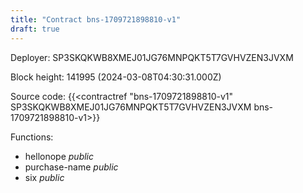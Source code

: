 ```yaml
---
title: "Contract bns-1709721898810-v1"
draft: true
---
```

Deployer: SP3SKQKWB8XMEJ01JG76MNPQKT5T7GVHVZEN3JVXM


 



Block height: 141995 (2024-03-08T04:30:31.000Z)

Source code: {{<contractref "bns-1709721898810-v1" SP3SKQKWB8XMEJ01JG76MNPQKT5T7GVHVZEN3JVXM bns-1709721898810-v1>}}

Functions:

* hellonope _public_
* purchase-name _public_
* six _public_
